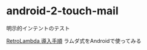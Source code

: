 # android-2-touch-mail
明示的インテントのテスト

[RetroLambda 導入手順](http://qiita.com/kojionilk/items/2795dcc2307a13abe1c1)
ラムダ式をAndroidで使ってみる
